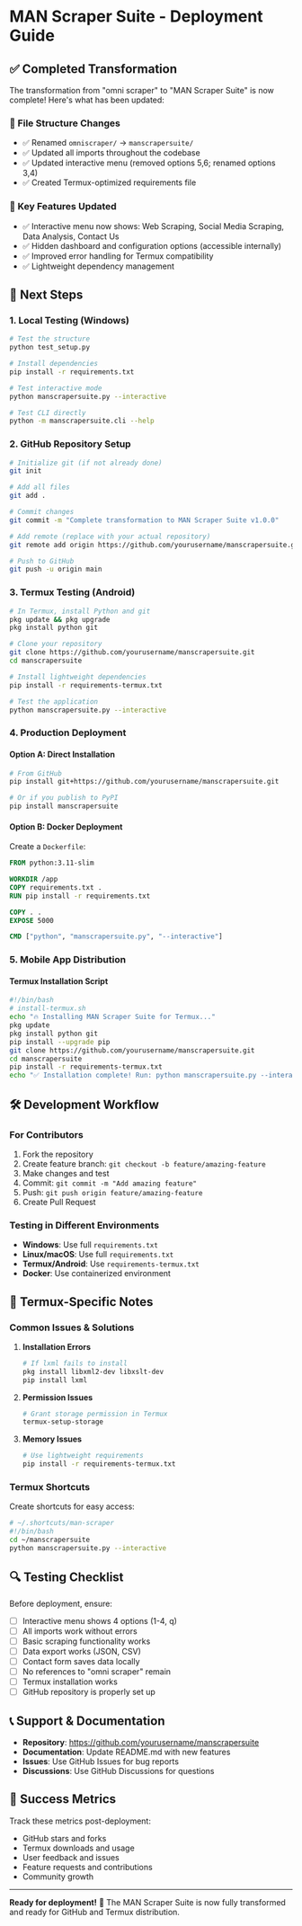 # MAN Scraper Suite - Deployment Guide

## ✅ Completed Transformation

The transformation from "omni scraper" to "MAN Scraper Suite" is now complete! Here's what has been updated:

### 📁 File Structure Changes
- ✅ Renamed `omniscraper/` → `manscrapersuite/`
- ✅ Updated all imports throughout the codebase
- ✅ Updated interactive menu (removed options 5,6; renamed options 3,4)
- ✅ Created Termux-optimized requirements file

### 🔧 Key Features Updated
- ✅ Interactive menu now shows: Web Scraping, Social Media Scraping, Data Analysis, Contact Us
- ✅ Hidden dashboard and configuration options (accessible internally)
- ✅ Improved error handling for Termux compatibility
- ✅ Lightweight dependency management

## 🚀 Next Steps

### 1. **Local Testing** (Windows)
```bash
# Test the structure
python test_setup.py

# Install dependencies
pip install -r requirements.txt

# Test interactive mode
python manscrapersuite.py --interactive

# Test CLI directly
python -m manscrapersuite.cli --help
```

### 2. **GitHub Repository Setup**
```bash
# Initialize git (if not already done)
git init

# Add all files
git add .

# Commit changes
git commit -m "Complete transformation to MAN Scraper Suite v1.0.0"

# Add remote (replace with your actual repository)
git remote add origin https://github.com/yourusername/manscrapersuite.git

# Push to GitHub
git push -u origin main
```

### 3. **Termux Testing** (Android)
```bash
# In Termux, install Python and git
pkg update && pkg upgrade
pkg install python git

# Clone your repository
git clone https://github.com/yourusername/manscrapersuite.git
cd manscrapersuite

# Install lightweight dependencies
pip install -r requirements-termux.txt

# Test the application
python manscrapersuite.py --interactive
```

### 4. **Production Deployment**

#### Option A: Direct Installation
```bash
# From GitHub
pip install git+https://github.com/yourusername/manscrapersuite.git

# Or if you publish to PyPI
pip install manscrapersuite
```

#### Option B: Docker Deployment
Create a `Dockerfile`:
```dockerfile
FROM python:3.11-slim

WORKDIR /app
COPY requirements.txt .
RUN pip install -r requirements.txt

COPY . .
EXPOSE 5000

CMD ["python", "manscrapersuite.py", "--interactive"]
```

### 5. **Mobile App Distribution**

#### Termux Installation Script
```bash
#!/bin/bash
# install-termux.sh
echo "🔥 Installing MAN Scraper Suite for Termux..."
pkg update
pkg install python git
pip install --upgrade pip
git clone https://github.com/yourusername/manscrapersuite.git
cd manscrapersuite
pip install -r requirements-termux.txt
echo "✅ Installation complete! Run: python manscrapersuite.py --interactive"
```

## 🛠️ Development Workflow

### For Contributors
1. Fork the repository
2. Create feature branch: `git checkout -b feature/amazing-feature`
3. Make changes and test
4. Commit: `git commit -m "Add amazing feature"`
5. Push: `git push origin feature/amazing-feature`
6. Create Pull Request

### Testing in Different Environments
- **Windows**: Use full `requirements.txt`
- **Linux/macOS**: Use full `requirements.txt` 
- **Termux/Android**: Use `requirements-termux.txt`
- **Docker**: Use containerized environment

## 📱 Termux-Specific Notes

### Common Issues & Solutions

1. **Installation Errors**
   ```bash
   # If lxml fails to install
   pkg install libxml2-dev libxslt-dev
   pip install lxml
   ```

2. **Permission Issues**
   ```bash
   # Grant storage permission in Termux
   termux-setup-storage
   ```

3. **Memory Issues**
   ```bash
   # Use lightweight requirements
   pip install -r requirements-termux.txt
   ```

### Termux Shortcuts
Create shortcuts for easy access:
```bash
# ~/.shortcuts/man-scraper
#!/bin/bash
cd ~/manscrapersuite
python manscrapersuite.py --interactive
```

## 🔍 Testing Checklist

Before deployment, ensure:
- [ ] Interactive menu shows 4 options (1-4, q)
- [ ] All imports work without errors
- [ ] Basic scraping functionality works
- [ ] Data export works (JSON, CSV)
- [ ] Contact form saves data locally
- [ ] No references to "omni scraper" remain
- [ ] Termux installation works
- [ ] GitHub repository is properly set up

## 📞 Support & Documentation

- **Repository**: https://github.com/yourusername/manscrapersuite
- **Documentation**: Update README.md with new features
- **Issues**: Use GitHub Issues for bug reports
- **Discussions**: Use GitHub Discussions for questions

## 🎯 Success Metrics

Track these metrics post-deployment:
- GitHub stars and forks
- Termux downloads and usage
- User feedback and issues
- Feature requests and contributions
- Community growth

---

**Ready for deployment!** 🚀 The MAN Scraper Suite is now fully transformed and ready for GitHub and Termux distribution.
